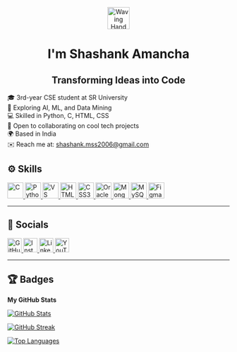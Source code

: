 <p align="center">
  <img src="https://user-images.githubusercontent.com/18350557/176309783-0785949b-9127-417c-8b55-ab5a4333674e.gif" width="50" alt="Waving Hand" />
</p>

<h1 align="center">I'm Shashank Amancha</h1>

<h2 align="center">Transforming Ideas into Code</h2>

<p align="left">
  🎓 3rd-year CSE student at SR University <br/>
  🤖 Exploring AI, ML, and Data Mining <br/>
  💻 Skilled in Python, C, HTML, CSS <br/>
  🚀 Open to collaborating on cool tech projects <br/>
  🌍 Based in India <br/>
  ✉️ Reach me at: <a href="mailto:shashank.mss2006@gmail.com">shashank.mss2006@gmail.com</a>
</p>

## ⚙️ Skills

<p align="left">
  <a href="https://docs.microsoft.com/en-us/cpp/?view=msvc-170" target="_blank" rel="noreferrer">
    <img src="https://raw.githubusercontent.com/danielcranney/readme-generator/main/public/icons/skills/c-colored.svg" width="36" height="36" alt="C" title="C"/>
  </a>
  <a href="https://www.python.org/" target="_blank" rel="noreferrer">
    <img src="https://raw.githubusercontent.com/danielcranney/readme-generator/main/public/icons/skills/python-colored.svg" width="36" height="36" alt="Python" title="Python"/>
  </a>
  <a href="https://code.visualstudio.com/" target="_blank" rel="noreferrer">
    <img src="https://raw.githubusercontent.com/danielcranney/readme-generator/main/public/icons/skills/visualstudiocode-colored.svg" width="36" height="36" alt="VS Code" title="VS Code"/>
  </a>
  <a href="https://developer.mozilla.org/en-US/docs/Glossary/HTML5" target="_blank" rel="noreferrer">
    <img src="https://raw.githubusercontent.com/danielcranney/readme-generator/main/public/icons/skills/html5-colored.svg" width="36" height="36" alt="HTML5" title="HTML5"/>
  </a>
  <a href="https://www.w3.org/TR/CSS/#css" target="_blank" rel="noreferrer">
    <img src="https://raw.githubusercontent.com/danielcranney/readme-generator/main/public/icons/skills/css3-colored.svg" width="36" height="36" alt="CSS3" title="CSS3"/>
  </a>
  <a href="https://www.oracle.com/uk/index.html" target="_blank" rel="noreferrer">
    <img src="https://raw.githubusercontent.com/danielcranney/readme-generator/main/public/icons/skills/oracle-colored.svg" width="36" height="36" alt="Oracle" title="Oracle"/>
  </a>
  <a href="https://www.mongodb.com/" target="_blank" rel="noreferrer">
    <img src="https://raw.githubusercontent.com/danielcranney/readme-generator/main/public/icons/skills/mongodb-colored.svg" width="36" height="36" alt="MongoDB" title="MongoDB"/>
  </a>
  <a href="https://www.mysql.com/" target="_blank" rel="noreferrer">
    <img src="https://raw.githubusercontent.com/danielcranney/readme-generator/main/public/icons/skills/mysql-colored.svg" width="36" height="36" alt="MySQL" title="MySQL"/>
  </a>
  <a href="https://www.figma.com/" target="_blank" rel="noreferrer">
    <img src="https://raw.githubusercontent.com/danielcranney/readme-generator/main/public/icons/skills/figma-colored.svg" width="36" height="36" alt="Figma" title="Figma"/>
  </a>
</p>

---

## 📱 Socials

<p align="left">
  <a href="https://www.github.com/2303A51639" target="_blank" rel="noreferrer">
    <picture>
      <source media="(prefers-color-scheme: colored)" srcset="https://raw.githubusercontent.com/danielcranney/readme-generator/main/public/icons/socials/github-colored.svg" />
      <img src="https://raw.githubusercontent.com/danielcranney/readme-generator/main/public/icons/socials/github.svg" width="32" height="32" alt="GitHub" title="GitHub" />
    </picture>
  </a>
  <a href="http://www.instagram.com/shashank.lms" target="_blank" rel="noreferrer">
    <picture>
      <source media="(prefers-color-scheme: colored)" srcset="https://raw.githubusercontent.com/danielcranney/readme-generator/main/public/icons/socials/instagram-dark.svg" />
      <img src="https://raw.githubusercontent.com/danielcranney/readme-generator/main/public/icons/socials/instagram.svg" width="32" height="32" alt="Instagram" title="Instagram" />
    </picture>
  </a>
  <a href="https://www.linkedin.com/in/Shashank%20Amancha" target="_blank" rel="noreferrer">
    <picture>
      <source media="(prefers-color-scheme: colored)" srcset="https://raw.githubusercontent.com/danielcranney/readme-generator/main/public/icons/socials/linkedin-dark.svg" />
      <img src="https://raw.githubusercontent.com/danielcranney/readme-generator/main/public/icons/socials/linkedin.svg" width="32" height="32" alt="LinkedIn" title="LinkedIn" />
    </picture>
  </a>
  <a href="https://www.youtube.com/@lmsgaming2970" target="_blank" rel="noreferrer">
    <picture>
      <source media="(prefers-color-scheme: colored)" srcset="https://raw.githubusercontent.com/danielcranney/readme-generator/main/public/icons/socials/youtube-dark.svg" />
      <img src="https://raw.githubusercontent.com/danielcranney/readme-generator/main/public/icons/socials/youtube.svg" width="32" height="32" alt="YouTube" title="YouTube" />
    </picture>
  </a>
</p>

---

## 🏆 Badges

**My GitHub Stats**

<p align="left">
  <a href="http://www.github.com/2303A51639">
    <img src="https://github-readme-stats.vercel.app/api?username=2303A51639&show_icons=true&count_private=true&title_color=3382ed&text_color=ffffff&icon_color=3382ed&bg_color=000000&hide_border=true" alt="GitHub Stats" />
  </a>
</p>

<p align="left">
  <a href="http://www.github.com/2303A51639">
    <img src="https://github-readme-streak-stats.herokuapp.com/?user=2303A51639&stroke=ffffff&background=000000&ring=3382ed&fire=3382ed&currStreakNum=ffffff&currStreakLabel=3382ed&sideNums=ffffff&sideLabels=ffffff&dates=ffffff&hide_border=true" alt="GitHub Streak" />
  </a>
</p>

<p align="left">
  <a href="https://github.com/2303A51639">
    <img src="https://github-readme-stats.vercel.app/api/top-langs/?username=2303A51639&langs_count=10&title_color=3382ed&text_color=ffffff&icon_color=3382ed&bg_color=000000&hide_border=true&locale=en&custom_title=Top%20Languages" alt="Top Languages" />
  </a>
</p>
